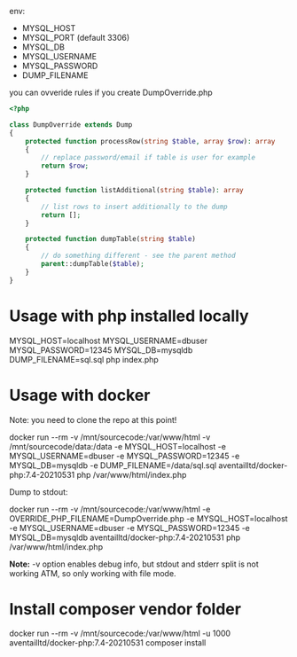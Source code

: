env:

- MYSQL_HOST
- MYSQL_PORT (default 3306)
- MYSQL_DB
- MYSQL_USERNAME
- MYSQL_PASSWORD
- DUMP_FILENAME

you can ovveride rules if you create DumpOverride.php

```php
<?php

class DumpOverride extends Dump
{
    protected function processRow(string $table, array $row): array
    {
        // replace password/email if table is user for example
        return $row;
    }

    protected function listAdditional(string $table): array
    {
        // list rows to insert additionally to the dump
        return [];
    }

    protected function dumpTable(string $table)
    {
        // do something different - see the parent method
        parent::dumpTable($table);
    }
}
```

# Usage with php installed locally

MYSQL_HOST=localhost MYSQL_USERNAME=dbuser MYSQL_PASSWORD=12345 MYSQL_DB=mysqldb DUMP_FILENAME=sql.sql php index.php


# Usage with docker

Note: you need to clone the repo at this point!

docker run --rm -v /mnt/sourcecode:/var/www/html -v /mnt/sourcecode/data:/data -e MYSQL_HOST=localhost -e MYSQL_USERNAME=dbuser -e MYSQL_PASSWORD=12345 -e MYSQL_DB=mysqldb -e DUMP_FILENAME=/data/sql.sql aventailltd/docker-php:7.4-20210531 php /var/www/html/index.php

Dump to stdout:

docker run --rm -v /mnt/sourcecode:/var/www/html -e OVERRIDE_PHP_FILENAME=DumpOverride.php -e MYSQL_HOST=localhost -e MYSQL_USERNAME=dbuser -e MYSQL_PASSWORD=12345 -e MYSQL_DB=mysqldb aventailltd/docker-php:7.4-20210531 php /var/www/html/index.php

**Note:** -v option enables debug info, but stdout and stderr split is not working ATM, so only working with file mode.

# Install composer vendor folder

docker run --rm -v /mnt/sourcecode:/var/www/html -u 1000 aventailltd/docker-php:7.4-20210531 composer install
